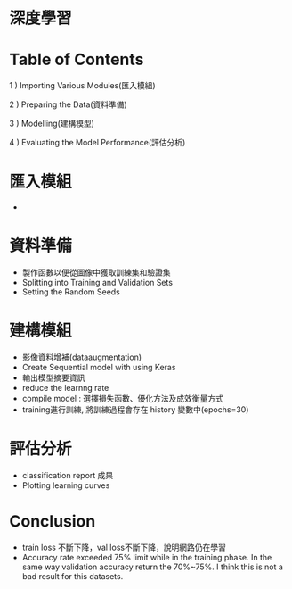 # 深度學習


# Table of Contents

1 ) Importing Various Modules(匯入模組)

2 ) Preparing the Data(資料準備)

3 ) Modelling(建構模型)

4 ) Evaluating the Model Performance(評估分析)


# 匯入模組
- 

# 資料準備
- 製作函數以便從圖像中獲取訓練集和驗證集
- Splitting into Training and Validation Sets
- Setting the Random Seeds

# 建構模組
- 影像資料增補(dataaugmentation)
- Create Sequential model with using Keras
- 輸出模型摘要資訊
- reduce the learnng rate
- compile model : 選擇損失函數、優化方法及成效衡量方式
- training進行訓練, 將訓練過程會存在 history 變數中(epochs=30)

# 評估分析
-  classification  report 成果
-  Plotting learning curves

# Conclusion
- train loss 不斷下降，val loss不斷下降，說明網路仍在學習
- Accuracy rate exceeded 75% limit while in the training phase. In the same way validation accuracy return the 70%~75%. I think this is not a bad result for this datasets.
